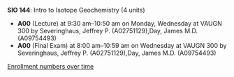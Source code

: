 **SIO 144**: Intro to Isotope Geochemistry (4 units)

- **A00** (Lecture) at 9:30 am–10:50 am on Monday, Wednesday at VAUGN 300 by Severinghaus, Jeffrey P. (A02751129),Day, James M.D. (A09754493)
- **A00** (Final Exam) at 8:00 am–10:59 am on Wednesday at VAUGN 300 by Severinghaus, Jeffrey P. (A02751129),Day, James M.D. (A09754493)

[Enrollment numbers over time](./SIO144.tsv)
